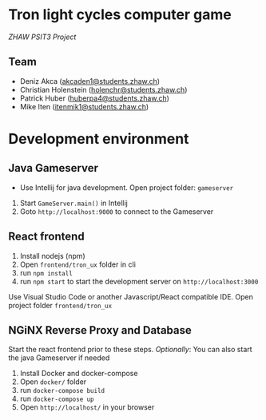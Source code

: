 # Tron light cycles computer game

*ZHAW PSIT3 Project*

## Team
* Deniz Akca (akcaden1@students.zhaw.ch)
* Christian Holenstein (holenchr@students.zhaw.ch)
* Patrick Huber (huberpa4@students.zhaw.ch)
* Mike Iten (itenmik1@students.zhaw.ch)

# Development environment

## Java Gameserver

* Use Intellij for java development. Open project folder: `gameserver`

1. Start `GameServer.main()` in Intellij
2. Goto `http://localhost:9000` to connect to the Gameserver

## React frontend

1. Install nodejs (npm)
2. Open `frontend/tron_ux` folder in cli
3. run `npm install`
4. run `npm start` to start the development server on `http://localhost:3000`

Use Visual Studio Code or another Javascript/React compatible IDE. Open project folder `frontend/tron_ux`

## NGiNX Reverse Proxy and Database

Start the react frontend prior to these steps.
*Optionally*: You can also start the java Gameserver if needed

1. Install Docker and docker-compose
2. Open `docker/` folder
3. run `docker-compose build`
4. run `docker-compose up`
5. Open `http://localhost/` in your browser


